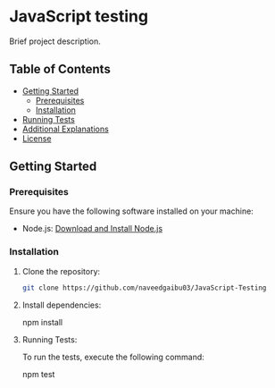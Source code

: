 # JavaScript testing

Brief project description.

## Table of Contents

- [Getting Started](#getting-started)
  - [Prerequisites](#prerequisites)
  - [Installation](#installation)
- [Running Tests](#running-tests)
- [Additional Explanations](#additional-explanations)
- [License](#license)

## Getting Started

### Prerequisites

Ensure you have the following software installed on your machine:

- Node.js: [Download and Install Node.js](https://nodejs.org/)

### Installation

1. Clone the repository:

   ```bash
   git clone https://github.com/naveedgaibu03/JavaScript-Testing

2. Install dependencies:
    
    npm install

3. Running Tests:

   To run the tests, execute the following command:

    npm test
